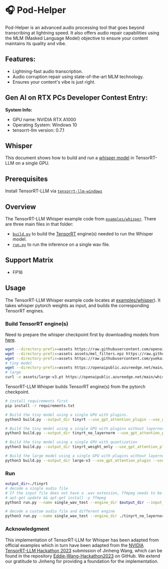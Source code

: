 # 🎧 Pod-Helper

Pod-Helper is an advanced audio processing tool that goes beyond transcribing at lightning speed. It also offers audio repair capabilities using the MLM (Masked Language Model) objective to ensure your content maintains its quality and vibe.

## Features:
- Lightning-fast audio transcription.
- Audio corruption repair using state-of-the-art MLM technology.
- Ensures your content's vibe is just right.

## Gen AI on RTX PCs Developer Contest Entry:

**System Info:**
- GPU name: NVIDIA RTX A1000
- Operating System: Windows 10
- tensorrt-llm version: 0.7.1


## Whisper

This document shows how to build and run a [whisper model](https://github.com/openai/whisper/tree/main) in TensorRT-LLM on a single GPU.

## Prerequisites

Install TensorRT-LLM via [`tensorrt-llm-windows`](https://github.com/NVIDIA/TensorRT-LLM/tree/rel/windows)

## Overview

The TensorRT-LLM Whisper example code from [`examples/whisper`](https://github.com/NVIDIA/TensorRT-LLM/tree/rel/examples/whisper). There are three main files in that folder:

 * [`build.py`](./build.py) to build the [TensorRT](https://developer.nvidia.com/tensorrt) engine(s) needed to run the Whisper model.
 * [`run.py`](./run.py) to run the inference on a single wav file.

## Support Matrix
  * FP16

## Usage

The TensorRT-LLM Whisper example code locates at [examples/whisper](https://github.com/NVIDIA/TensorRT-LLM/tree/rel/examples/whisper)). It takes whisper pytorch weights as input, and builds the corresponding TensorRT engines.

### Build TensorRT engine(s)

Need to prepare the whisper checkpoint first by downloading models from [here](https://github.com/openai/whisper/blob/main/whisper/__init__.py#L27-L28).


```bash
wget --directory-prefix=assets https://raw.githubusercontent.com/openai/whisper/main/whisper/assets/multilingual.tiktoken
wget --directory-prefix=assets assets/mel_filters.npz https://raw.githubusercontent.com/openai/whisper/main/whisper/assets/mel_filters.npz
wget --directory-prefix=assets https://raw.githubusercontent.com/yuekaizhang/Triton-ASR-Client/main/datasets/mini_en/wav/1221-135766-0002.wav
# tiny model
wget --directory-prefix=assets https://openaipublic.azureedge.net/main/whisper/models/65147644a518d12f04e32d6f3b26facc3f8dd46e5390956a9424a650c0ce22b9/tiny.pt
# large
curl -o assets/large-v3.pt https://openaipublic.azureedge.net/main/whisper/models/e5b1a55b89c1367dacf97e3e19bfd829a01529dbfdeefa8caeb59b3f1b81dadb/large-v3.pt
```

TensorRT-LLM Whisper builds TensorRT engine(s) from the pytorch checkpoint.

```bash
# install requirements first
pip install -r requirements.txt

# Build the tiny model using a single GPU with plugins.
python3 build.py --output_dir tinyrt --use_gpt_attention_plugin --use_gemm_plugin --use_layernorm_plugin  --use_bert_attention_plugin

# Build the tiny model using a single GPU with plugins without layernorm
python3 build.py --output_dir tinyrt_no_layernorm --use_gpt_attention_plugin --use_gemm_plugin  --use_bert_attention_plugin

# Build the tiny model using a single GPU with quantization
python3 build.py --output_dir tinyrt_weight_only --use_gpt_attention_plugin --use_gemm_plugin --use_bert_attention_plugin --use_weight_only

# Build the large model using a single GPU with plugins without layernorm
python3 build.py --output_dir large-v3 --use_gpt_attention_plugin --use_gemm_plugin  --use_bert_attention_plugin
```

### Run

```bash
output_dir=./tinyrt
# decode a single audio file
# If the input file does not have a .wav extension, ffmpeg needs to be installed with the following command:
# apt-get update && apt-get install -y ffmpeg
python3 run.py --name single_wav_test --engine_dir $output_dir --input_file assets/1221-135766-0002.wav

# decode a custom audio file and different engine
python3 run.py --name single_wav_test --engine_dir ./tinyrt_no_layernorm --input_file assets/thnx_resampled_16000Hz.wav
```

### Acknowledgment

This implementation of TensorRT-LLM for Whisper has been adapted from official examples which in turn have been adapted from the [NVIDIA TensorRT-LLM Hackathon 2023](https://github.com/NVIDIA/trt-samples-for-hackathon-cn/tree/master/Hackathon2023) submission of Jinheng Wang, which can be found in the repository [Eddie-Wang-Hackathon2023](https://github.com/Eddie-Wang1120/Eddie-Wang-Hackathon2023) on GitHub. We extend our gratitude to Jinheng for providing a foundation for the implementation.
